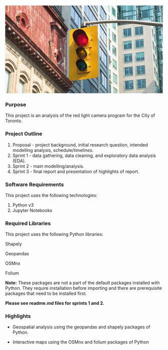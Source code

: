 ![alt text](Car-Redlights-Blog_945x525-min.jpg)

### Purpose
This project is an analysis of the red light camera program for the City of Toronto.

### Project Outline
1. Proposal - project background, initial research question, intended modelling analysis, schedule/timelines.
2. Sprint 1 - data gathering, data cleaning, and exploratory data analysis (EDA).
3. Sprint 2 - main modelling/analysis.
4. Sprint 3 - final report and presentation of highlights of report.

### Software Requirements
This project uses the following technologies:
1. Python v3
2. Jupyter Notebooks

### Required Libraries
This project uses the following Python libraries:

Shapely

Geopandas

OSMnx

Folium

**Note:** These packages are not a part of the default packages installed with Python. They require installation before importing and there are prerequisite packages that need to be installed first. 

**Please see readme.md files for sprints 1 and 2.**

### Highlights
- Geospatial analysis using the geopandas and shapely packages of Python.

- Interactive maps using the OSMnx and folium packages of Python
